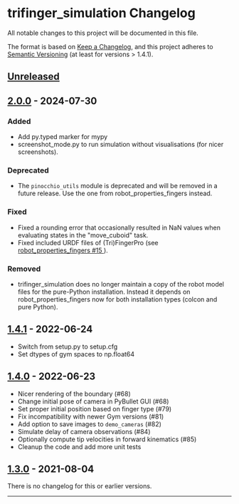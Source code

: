 trifinger_simulation Changelog
==============================

All notable changes to this project will be documented in this file.

The format is based on [Keep a Changelog](https://keepachangelog.com/en/1.0.0/),
and this project adheres to [Semantic Versioning](https://semver.org/spec/v2.0.0.html)
(at least for versions > 1.4.1).


## [Unreleased]

## [2.0.0] - 2024-07-30
### Added
- Add py.typed marker for mypy
- screenshot_mode.py to run simulation without visualisations (for nicer screenshots).

### Deprecated
- The `pinocchio_utils` module is deprecated and will be removed in a future release.
  Use the one from robot_properties_fingers instead.

### Fixed
- Fixed a rounding error that occasionally resulted in NaN values when evaluating states
  in the "move_cuboid" task.
- Fixed included URDF files of (Tri)FingerPro (see [robot_properties_fingers #15
  ](https://github.com/open-dynamic-robot-initiative/robot_properties_fingers/pull/15)).

### Removed
- trifinger_simulation does no longer maintain a copy of the robot model files for the
  pure-Python installation.  Instead it depends on robot_properties_fingers now for both
  installation types (colcon and pure Python).


## [1.4.1] - 2022-06-24

- Switch from setup.py to setup.cfg
- Set dtypes of gym spaces to np.float64


## [1.4.0] - 2022-06-23

- Nicer rendering of the boundary (#68)
- Change initial pose of camera in PyBullet GUI (#68)
- Set proper initial position based on finger type (#79)
- Fix incompatibility with newer Gym versions (#81)
- Add option to save images to `demo_cameras` (#82)
- Simulate delay of camera observations (#84)
- Optionally compute tip velocities in forward kinematics (#85)
- Cleanup the code and add more unit tests

## [1.3.0] - 2021-08-04

There is no changelog for this or earlier versions.

---

[Unreleased]: https://github.com/open-dynamic-robot-initiative/trifinger_simluation/compare/v2.0.0...HEAD
[2.0.0]: https://github.com/open-dynamic-robot-initiative/trifinger_simluation/compare/v1.4.1...v2.0.0
[1.4.1]: https://github.com/open-dynamic-robot-initiative/trifinger_simluation/compare/v1.4.0...v1.4.1
[1.4.0]: https://github.com/open-dynamic-robot-initiative/trifinger_simluation/compare/v1.3.0...v1.4.0
[1.3.0]: https://github.com/open-dynamic-robot-initiative/trifinger_simluation/releases/tag/v1.3.0
